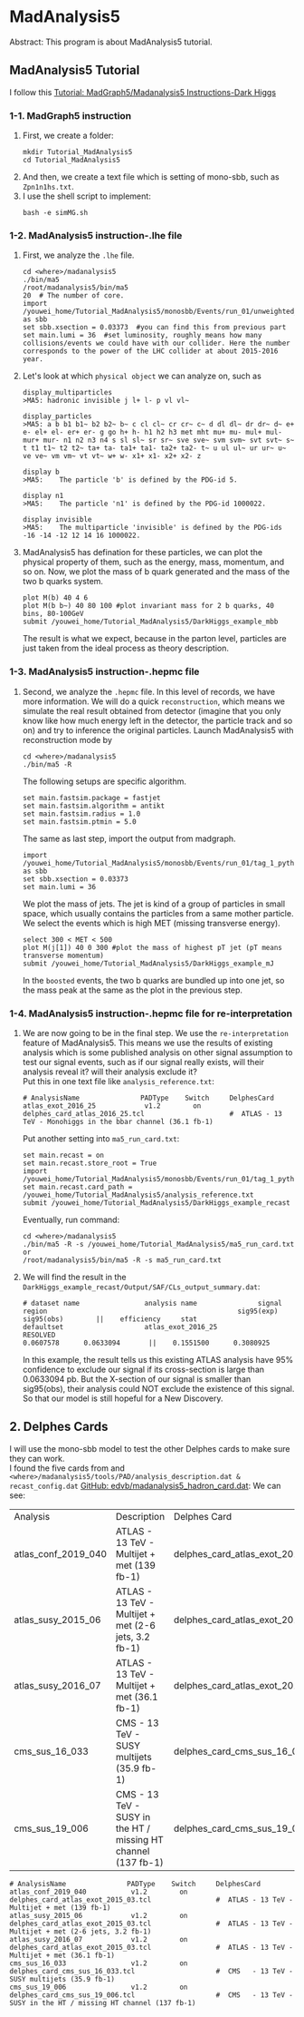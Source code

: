 # MadAnalysis5
Abstract: This program is about MadAnalysis5 tutorial.



## MadAnalysis5 Tutorial
I follow this [Tutorial: MadGraph5/Madanalysis5 Instructions-Dark Higgs](https://hackmd.io/@D2NCN-LxSNiAK6etDgTKYA/Hy3QfUCsw#MadAnalysis5-Instruction)


### 1-1. MadGraph5 instruction
1. First, we create a folder:
    ```
    mkdir Tutorial_MadAnalysis5
    cd Tutorial_MadAnalysis5
    ```
2. And then, we create a text file which is setting of mono-sbb, such as `Zpn1n1hs.txt`.
3. I use the shell script to implement:
    ```
    bash -e simMG.sh
    ```
    
    
### 1-2. MadAnalysis5 instruction-.lhe file
1. First, we analyze the `.lhe` file.
    ```
    cd <where>/madanalysis5
    ./bin/ma5
    /root/madanalysis5/bin/ma5
    20  # The number of core.
    import /youwei_home/Tutorial_MadAnalysis5/monosbb/Events/run_01/unweighted_events.lhe as sbb
    set sbb.xsection = 0.03373  #you can find this from previous part
    set main.lumi = 36  #set luminosity, roughly means how many collisions/events we could have with our collider. Here the number corresponds to the power of the LHC collider at about 2015-2016 year.
    ```
2. Let's look at which `physical object` we can analyze on, such as
    ```
    display_multiparticles
    >MA5: hadronic invisible j l+ l- p vl vl~
    
    display_particles
    >MA5: a b b1 b1~ b2 b2~ b~ c cl cl~ cr cr~ c~ d dl dl~ dr dr~ d~ e+ e- el+ el- er+ er- g go h+ h- h1 h2 h3 met mht mu+ mu- mul+ mul- mur+ mur- n1 n2 n3 n4 s sl sl~ sr sr~ sve sve~ svm svm~ svt svt~ s~ t t1 t1~ t2 t2~ ta+ ta- ta1+ ta1- ta2+ ta2- t~ u ul ul~ ur ur~ u~ ve ve~ vm vm~ vt vt~ w+ w- x1+ x1- x2+ x2- z
    
    display b
    >MA5:    The particle 'b' is defined by the PDG-id 5.
    
    display n1
    >MA5:    The particle 'n1' is defined by the PDG-id 1000022.
    
    display invisible
    >MA5:    The multiparticle 'invisible' is defined by the PDG-ids -16 -14 -12 12 14 16 1000022.
    ```
3. MadAnalysis5 has defination for these particles, we can plot the physical property of them, such as the energy, mass, momentum, and so on. Now, we plot the mass of b quark generated and the mass of the two b quarks system.
    ```
    plot M(b) 40 4 6
    plot M(b b~) 40 80 100 #plot invariant mass for 2 b quarks, 40 bins, 80-100GeV
    submit /youwei_home/Tutorial_MadAnalysis5/DarkHiggs_example_mbb
    ```
    The result is what we expect, because in the parton level, particles are just taken from the ideal process as theory description.
    
    
### 1-3. MadAnalysis5 instruction-.hepmc file
1. Second, we analyze the `.hepmc` file. In this level of records, we have more information. We will do a quick `reconstruction`, which means we simulate the real result obtained from detector (imagine that you only know like how much energy left in the detector, the particle track and so on) and try to inference the original particles.
    Launch MadAnalysis5 with reconstruction mode by
    ```
    cd <where>/madanalysis5
    ./bin/ma5 -R
    ```
    The following setups are specific algorithm.
    ```
    set main.fastsim.package = fastjet
    set main.fastsim.algorithm = antikt
    set main.fastsim.radius = 1.0
    set main.fastsim.ptmin = 5.0
    ```
    The same as last step, import the output from madgraph.
    ```
    import /youwei_home/Tutorial_MadAnalysis5/monosbb/Events/run_01/tag_1_pythia8_events.hepmc.gz as sbb
    set sbb.xsection = 0.03373
    set main.lumi = 36
    ```
    We plot the mass of jets. The jet is kind of a group of particles in small space, which usually contains the particles from a same mother particle.  
    We select the events which is high MET (missing transverse energy).
    ```
    select 300 < MET < 500
    plot M(j[1]) 40 0 300 #plot the mass of highest pT jet (pT means transverse momentum)
    submit /youwei_home/Tutorial_MadAnalysis5/DarkHiggs_example_mJ
    ```
    In the `boosted` events, the two b quarks are bundled up into one jet, so the mass peak at the same as the plot in the previous step.
    
    
### 1-4. MadAnalysis5 instruction-.hepmc file for re-interpretation
1. We are now going to be in the final step. We use the `re-interpretation` feature of MadAnalysis5. This means we use the results of existing analysis which is some published analysis on other signal assumption to test our signal events, such as if our signal really exists, will their analysis reveal it? will their analysis exclude it?  
    Put this in one text file like `analysis_reference.txt`:
    ```
    # AnalysisName               PADType    Switch     DelphesCard
    atlas_exot_2016_25            v1.2        on    delphes_card_atlas_2016_25.tcl                     #  ATLAS - 13 TeV - Monohiggs in the bbar channel (36.1 fb-1)
    ```
    Put another setting into `ma5_run_card.txt`:
    ```
    set main.recast = on
    set main.recast.store_root = True
    import /youwei_home/Tutorial_MadAnalysis5/monosbb/Events/run_01/tag_1_pythia8_events.hepmc.gz
    set main.recast.card_path = /youwei_home/Tutorial_MadAnalysis5/analysis_reference.txt
    submit /youwei_home/Tutorial_MadAnalysis5/DarkHiggs_example_recast
    ```
    Eventually, run command:
    ```
    cd <where>/madanalysis5
    ./bin/ma5 -R -s /youwei_home/Tutorial_MadAnalysis5/ma5_run_card.txt
    or
    /root/madanalysis5/bin/ma5 -R -s ma5_run_card.txt
    ```
2. We will find the result in the `DarkHiggs_example_recast/Output/SAF/CLs_output_summary.dat`:
    ```
    # dataset name                analysis name               signal region                                               sig95(exp)     sig95(obs)        ||    efficiency     stat
    defaultset                    atlas_exot_2016_25            RESOLVED                                                    0.0607578      0.0633094       ||    0.1551500      0.3080925
    ```
    In this example, the result tells us this existing ATLAS analysis have 95% confidence to exclude our signal if its cross-section is large than 0.0633094 pb. But the X-section of our signal is smaller than sig95(obs), their analysis could NOT exclude the existence of this signal. So that our model is still hopeful for a New Discovery.
    
    




## 2. Delphes Cards
I will use the mono-sbb model to test the other Delphes cards to make sure they can work.  
I found the five cards from and `<where>/madanalysis5/tools/PAD/analysis_description.dat & recast_config.dat` [GitHub: edvb/madanalysis5_hadron_card.dat](https://gist.github.com/edvb/4f9c551fc8d39669289d0f549043a578):
We can see:
<table>
    <tr>
        <td>Analysis</td>
        <td>Description</td>
        <td>Delphes Card</td>
    </tr>
    <tr>
        <td>atlas_conf_2019_040</td>
        <td>ATLAS - 13 TeV - Multijet + met (139 fb-1)</td>
        <td>delphes_card_atlas_exot_2015_03.tcl</td>
    </tr>
    <tr>
        <td>atlas_susy_2015_06</td>
        <td>ATLAS - 13 TeV - Multijet + met (2-6 jets, 3.2 fb-1)</td>
        <td>delphes_card_atlas_exot_2015_03.tcl</td>
    </tr>
    <tr>
        <td>atlas_susy_2016_07</td>
        <td>ATLAS - 13 TeV - Multijet + met (36.1 fb-1)</td>
        <td>delphes_card_atlas_exot_2015_03.tcl</td>
    </tr>
    <tr>
        <td>cms_sus_16_033</td>
        <td>CMS   - 13 TeV - SUSY multijets (35.9 fb-1)</td>
        <td>delphes_card_cms_sus_16_033.tcl</td>
    </tr>
    <tr>
        <td>cms_sus_19_006</td>
        <td>CMS   - 13 TeV - SUSY in the HT / missing HT channel (137 fb-1)</td>
        <td>delphes_card_cms_sus_19_006.tcl</td>
    </tr>
</table>

```
# AnalysisName               PADType    Switch     DelphesCard
atlas_conf_2019_040           v1.2        on    delphes_card_atlas_exot_2015_03.tcl                #  ATLAS - 13 TeV - Multijet + met (139 fb-1)
atlas_susy_2015_06            v1.2        on    delphes_card_atlas_exot_2015_03.tcl                #  ATLAS - 13 TeV - Multijet + met (2-6 jets, 3.2 fb-1)
atlas_susy_2016_07            v1.2        on    delphes_card_atlas_exot_2015_03.tcl                #  ATLAS - 13 TeV - Multijet + met (36.1 fb-1)
cms_sus_16_033                v1.2        on    delphes_card_cms_sus_16_033.tcl                    #  CMS   - 13 TeV - SUSY multijets (35.9 fb-1)
cms_sus_19_006                v1.2        on    delphes_card_cms_sus_19_006.tcl                    #  CMS   - 13 TeV - SUSY in the HT / missing HT channel (137 fb-1)
```



